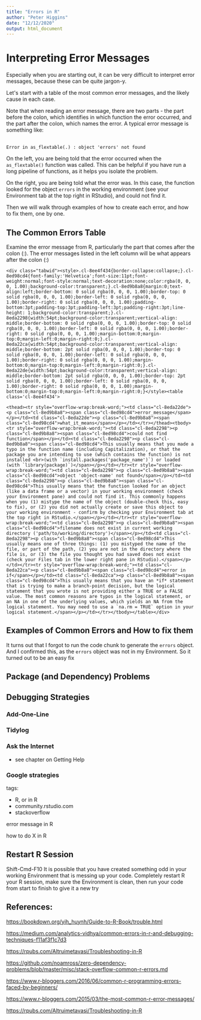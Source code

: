 ```yaml
---
title: "Errors in R"
author: "Peter Higgins"
date: "12/12/2020"
output: html_document
---
```




# Interpreting Error Messages

Especially when you are starting out, it can be very difficult to interpret error messages, because these can be quite jargon-y.

Let's start with a table of the most common error messages, and the likely cause in each case.

Note that when reading an error message, there are two parts - the part before the colon, which identifies in which function the error occurred, and the part after the colon, which names the error. A typical error message is something like:    
<br>

`Error in as_flextable(.) : object 'errors' not found`

On the left, you are being told that the error occurred when the `as_flextable()` function was called. This can be helpful if you have run a long pipeline of functions, as it helps you isolate the problem.

On the right, you are being told what the error was. In this case, the function looked for the object `errors` in the working environment (see your Environment tab at the top right in RStudio), and could not find it. 

Then we will walk through examples of how to create each error, and how to fix them, one by one.

## The Common Errors Table

Examine the error message from R, particularly the part that comes after the colon (:). The error messages listed in the left column will be what appears after the colon (:)


```{=html}
<div class="tabwid"><style>.cl-8ee4f434{border-collapse:collapse;}.cl-8ed98cd4{font-family:'Helvetica';font-size:11pt;font-weight:normal;font-style:normal;text-decoration:none;color:rgba(0, 0, 0, 1.00);background-color:transparent;}.cl-8ed9b8a8{margin:0;text-align:left;border-bottom: 0 solid rgba(0, 0, 0, 1.00);border-top: 0 solid rgba(0, 0, 0, 1.00);border-left: 0 solid rgba(0, 0, 0, 1.00);border-right: 0 solid rgba(0, 0, 0, 1.00);padding-bottom:3pt;padding-top:3pt;padding-left:3pt;padding-right:3pt;line-height: 1;background-color:transparent;}.cl-8eda2298{width:54pt;background-color:transparent;vertical-align: middle;border-bottom: 0 solid rgba(0, 0, 0, 1.00);border-top: 0 solid rgba(0, 0, 0, 1.00);border-left: 0 solid rgba(0, 0, 0, 1.00);border-right: 0 solid rgba(0, 0, 0, 1.00);margin-bottom:0;margin-top:0;margin-left:0;margin-right:0;}.cl-8eda22ca{width:54pt;background-color:transparent;vertical-align: middle;border-bottom: 2pt solid rgba(0, 0, 0, 1.00);border-top: 0 solid rgba(0, 0, 0, 1.00);border-left: 0 solid rgba(0, 0, 0, 1.00);border-right: 0 solid rgba(0, 0, 0, 1.00);margin-bottom:0;margin-top:0;margin-left:0;margin-right:0;}.cl-8eda22de{width:54pt;background-color:transparent;vertical-align: middle;border-bottom: 2pt solid rgba(0, 0, 0, 1.00);border-top: 2pt solid rgba(0, 0, 0, 1.00);border-left: 0 solid rgba(0, 0, 0, 1.00);border-right: 0 solid rgba(0, 0, 0, 1.00);margin-bottom:0;margin-top:0;margin-left:0;margin-right:0;}</style><table class='cl-8ee4f434'>
```

```{=html}
<thead><tr style="overflow-wrap:break-word;"><td class="cl-8eda22de"><p class="cl-8ed9b8a8"><span class="cl-8ed98cd4">error_message</span></p></td><td class="cl-8eda22de"><p class="cl-8ed9b8a8"><span class="cl-8ed98cd4">what_it_means</span></p></td></tr></thead><tbody><tr style="overflow-wrap:break-word;"><td class="cl-8eda2298"><p class="cl-8ed9b8a8"><span class="cl-8ed98cd4">could not find function</span></p></td><td class="cl-8eda2298"><p class="cl-8ed9b8a8"><span class="cl-8ed98cd4">This usually means that you made a typo in the function name (including Capitalization), or that the package you are intending to use (which contains the function) is not installed <br>(with `install.packages('package_name')`) or loaded (with `library(package)`)</span></p></td></tr><tr style="overflow-wrap:break-word;"><td class="cl-8eda2298"><p class="cl-8ed9b8a8"><span class="cl-8ed98cd4">object 'object-name' not found</span></p></td><td class="cl-8eda2298"><p class="cl-8ed9b8a8"><span class="cl-8ed98cd4">This usually means that the function looked for an object (like a data frame or a vector) in your working environment (check your Environment pane) and could not find it. This commonly happens when you (1) mistype the name of the object (double-check this, easy to fix), or (2) you did not actually create or save this object to your working environment - confirm by checking your Environment tab at the top right in RStudio.</span></p></td></tr><tr style="overflow-wrap:break-word;"><td class="cl-8eda2298"><p class="cl-8ed9b8a8"><span class="cl-8ed98cd4">filename does not exist in current working directory ('path/to/working/directory')</span></p></td><td class="cl-8eda2298"><p class="cl-8ed9b8a8"><span class="cl-8ed98cd4">This usually means one of three things: (1) you mistyped the name of the file, or part of the path, (2) you are not in the directory where the file is, or (3) the file you thought you had saved does not exist (check your Files tab in the lower right pane in RStudio).</span></p></td></tr><tr style="overflow-wrap:break-word;"><td class="cl-8eda22ca"><p class="cl-8ed9b8a8"><span class="cl-8ed98cd4">error in if</span></p></td><td class="cl-8eda22ca"><p class="cl-8ed9b8a8"><span class="cl-8ed98cd4">This usually means that you have an *if* statement that is trying to make a branch-point decision, but the logical statement that you wrote is not providing either a TRUE or a FALSE value. The most common reasons are typos in the logical statement, or an NA in one of the underlying values, which yields an NA from the logical statement. You may need to use a `na.rm = TRUE` option in your logical statement.</span></p></td></tr></tbody></table></div>
```


## Examples of Common Errors and How to fix them

It turns out that I forgot to run the code chunk to generate the `errors` object. And I confirmed this, as the `errors` object was not in my Environment. So it turned out to be an easy fix


## Package (and Dependency) Problems

## Debugging Strategies


### Add-One-Line

### Tidylog

### Ask the Internet
 - see chapter on Getting Help
 
### Google strategies

tags:  
- R, or in R
- community.rstudio.com
- stackoverflow

error message in R

how to do X in R

## Restart R Session
Shift-Cmd-F10
It is possible that you have created something odd in your working Environment that is messing up your code. 
Completely restart R your R session, make sure the Environment is clean, then run your code from start to finish to give it a new try




## References:

https://bookdown.org/yih_huynh/Guide-to-R-Book/trouble.html

https://medium.com/analytics-vidhya/common-errors-in-r-and-debugging-techniques-f11af3f1c7d3

https://rpubs.com/Altruimetavasi/Troubleshooting-in-R

https://github.com/noamross/zero-dependency-problems/blob/master/misc/stack-overflow-common-r-errors.md

https://www.r-bloggers.com/2016/06/common-r-programming-errors-faced-by-beginners/

https://www.r-bloggers.com/2015/03/the-most-common-r-error-messages/

https://rpubs.com/Altruimetavasi/Troubleshooting-in-R 

